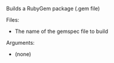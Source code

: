 Builds a RubyGem package (.gem file)

Files:
  * The name of the gemspec file to build

Arguments:
  * (none)
